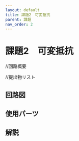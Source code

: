 ```yaml
---
layout: default
title: 課題2　可変抵抗
parent: 課題
nav_order: 2
---
```


# 課題2　可変抵抗
//回路概要

//提出物リスト

## 回路図


## 使用パーツ

## 解説